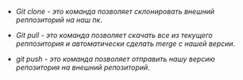 * *Git clone - это команда позволяет склонировать внешний реппозиторий на наш пк*.


* *Git pull - это команда позволяет скачать все из текущего реппозитория и автоматически сделать merge с нашей версии*.


* *git push - это команда позволяет отправить нашу версию репозитория на внешний репозиторий*.





